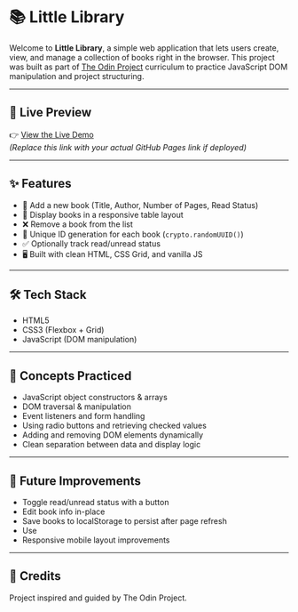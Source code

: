 # 📚 Little Library

Welcome to **Little Library**, a simple web application that lets users create, view, and manage a collection of books right in the browser. This project was built as part of [The Odin Project](https://www.theodinproject.com/) curriculum to practice JavaScript DOM manipulation and project structuring.

---

## 🔗 Live Preview

👉 [View the Live Demo](https://yourusername.github.io/little-library/)  
*(Replace this link with your actual GitHub Pages link if deployed)*

---

## ✨ Features

- 📖 Add a new book (Title, Author, Number of Pages, Read Status)
- 📄 Display books in a responsive table layout
- ❌ Remove a book from the list
- 💾 Unique ID generation for each book (`crypto.randomUUID()`)
- ✅ Optionally track read/unread status
- 🖥️ Built with clean HTML, CSS Grid, and vanilla JS

---

## 🛠️ Tech Stack

- HTML5
- CSS3 (Flexbox + Grid)
- JavaScript (DOM manipulation)

---
## 🧠 Concepts Practiced
- JavaScript object constructors & arrays
- DOM traversal & manipulation
- Event listeners and form handling
- Using radio buttons and retrieving checked values
- Adding and removing DOM elements dynamically
- Clean separation between data and display logic

---
## 🚧 Future Improvements
- Toggle read/unread status with a button
- Edit book info in-place
- Save books to localStorage to persist after page refresh
- Use <dialog> modal for cleaner form UX
- Responsive mobile layout improvements

---
## 🙏 Credits
Project inspired and guided by The Odin Project.
